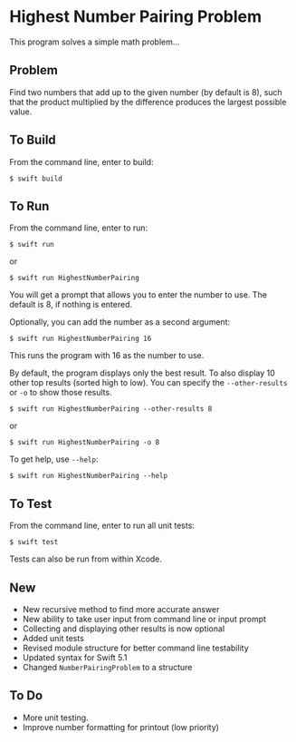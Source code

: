 #  Highest Number Pairing Problem
This program solves a simple math problem...

## Problem
Find two numbers that add up to the given number (by default is 8), such that the product multiplied by the difference produces the largest possible value.

## To Build
From the command line, enter to build:

`$ swift build`

## To Run

From the command line, enter to run:

`$ swift run`

or

`$ swift run HighestNumberPairing`

You will get a prompt that allows you to enter the number to use. The default is 8, if nothing is entered.

Optionally, you can add the number as a second argument:

`$ swift run HighestNumberPairing 16`

This runs the program with 16 as the number to use.

By default, the program displays only the best result. To also display 10 other top results (sorted high to low). You can specify the `--other-results` or `-o` to show those results.

`$ swift run HighestNumberPairing --other-results 8`

or

`$ swift run HighestNumberPairing -o 8`

To get help, use `--help`:

`$ swift run HighestNumberPairing --help`

## To Test

From the command line, enter to run all unit tests:

`$ swift test`

Tests can also be run from within Xcode.


## New
- New recursive method to find more accurate answer
- New ability to take user input from command line or input prompt
- Collecting and displaying other results is now optional
- Added unit tests
- Revised module structure for better command line testability
- Updated syntax for Swift 5.1
- Changed `NumberPairingProblem` to a structure


## To Do
- More unit testing.
- Improve number formatting for printout (low priority)
